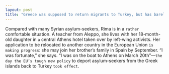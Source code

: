 ```yaml
---
layout: post
title: "Greece was supposed to return migrants to Turkey, but has barely started"
---
```


Compared with many Syrian asylum-seekers, Rima is in a `rather` comfortable situation. A teacher from Aleppo, she lives with her 18-month-old daughter in `a` central Athens hotel taken over by left-wing activists. Her application to be relocated to another country in the European Union `is making progress`: she may join her brother’s family in Spain by September. “I was fortunate,” she says. “I was on the boat to Athens on March 20th”—`the day the EU’s tough new policy` to deport asylum-seekers from the Greek islands back to Turkey `took effect`.
